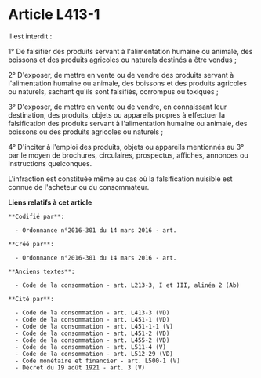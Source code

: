 # Article L413-1

Il est interdit :

1° De falsifier des produits servant à l'alimentation humaine ou animale, des boissons et des produits agricoles ou naturels
destinés à être vendus ;

2° D'exposer, de mettre en vente ou de vendre des produits servant à l'alimentation humaine ou animale, des boissons et des
produits agricoles ou naturels, sachant qu'ils sont falsifiés, corrompus ou toxiques ;

3° D'exposer, de mettre en vente ou de vendre, en connaissant leur destination, des produits, objets ou appareils propres à
effectuer la falsification des produits servant à l'alimentation humaine ou animale, des boissons ou des produits agricoles
ou naturels ;

4° D'inciter à l'emploi des produits, objets ou appareils mentionnés au 3° par le moyen de brochures, circulaires,
prospectus, affiches, annonces ou instructions quelconques.

L'infraction est constituée même au cas où la falsification nuisible est connue de l'acheteur ou du consommateur.

**Liens relatifs à cet article**

	**Codifié par**:

	  - Ordonnance n°2016-301 du 14 mars 2016 - art.

	**Créé par**:

	  - Ordonnance n°2016-301 du 14 mars 2016 - art.

	**Anciens textes**:

	  - Code de la consommation - art. L213-3, I et III, alinéa 2 (Ab)

	**Cité par**:

	  - Code de la consommation - art. L413-3 (VD)
	  - Code de la consommation - art. L451-1 (VD)
	  - Code de la consommation - art. L451-1-1 (V)
	  - Code de la consommation - art. L451-2 (VD)
	  - Code de la consommation - art. L455-2 (VD)
	  - Code de la consommation - art. L511-4 (V)
	  - Code de la consommation - art. L512-29 (VD)
	  - Code monétaire et financier - art. L500-1 (V)
	  - Décret du 19 août 1921 - art. 3 (V)
